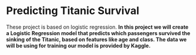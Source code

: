 # Predicting Titanic Survival
These project is based on logistic regression. 
**In this project we will create a Logistic Regression model that predicts which passengers survived the sinking of the Titanic, based on features like age and class.  The data we will be using for training our model is provided by Kaggle.**
